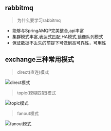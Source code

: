 ## rabbitmq
> 为什么要学习rabbitmq

- 能够与SpringAMQP完美整合,api丰富
- 集群模式丰富,表达式匹配,HA模式,镜像队列模式
- 保证数据不丢失的前提下可做到高可靠性，可用性

## exchange三种常用模式
> direct(直连)模式

<img src = "http://www.rabbitmq.com/img/tutorials/direct-exchange.png" alt="direct模式">

> topic(模糊匹配)模式

<img src = "http://www.rabbitmq.com/img/tutorials/python-five.png" alt="topic模式">

> fanout模式

<img src = "https://images2017.cnblogs.com/blog/1147891/201711/1147891-20171122151041040-579186474.png" alt="fanout模式">
